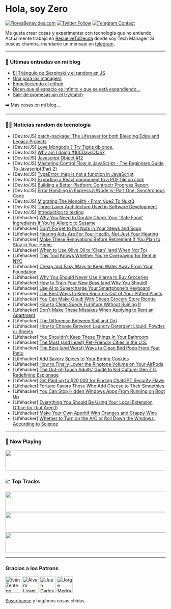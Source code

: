 # Hola, soy Zero

[![FloresBenavides.com](https://img.shields.io/website?down_message=oops&label=MiBlog&style=for-the-badge&up_message=online&url=https%3A%2F%2Ffloresbenavides.com)](https://floresbenavides.com) [![Twitter Follow](https://img.shields.io/twitter/follow/ZeroDragon?color=%231DA1F2&label=Follow&logo=twitter&logoColor=ffffff&style=for-the-badge)](https://twitter.com/zerodragon) [![Telegram Contact](https://img.shields.io/badge/escr%C3%ADbeme-ZeroDragon-%2326A5E4?style=for-the-badge&logo=telegram)](https://t.me/zerodragon)

Me gusta crear cosas y experimentar con tecnología que no entiendo.
Actualmente trabajo en [ResuelveTuDeuda](http://github.com/resuelve) donde soy Tech Manager.
Si buscas chamba, mandame un mensaje en [telegram](https://t.me/zerodragon).

---

### 📕 Últimas entradas en mi blog
<!-- BLOG-POST-LIST:START -->
- [El Triángulo de Sierpinski y el random en JS](https://floresbenavides.com/el-triangulo-de-sierpinski-y-el-random-en-js/)
- [Una para los managers](https://floresbenavides.com/una-para-los-managers/)
- [Embelleciendo el github](https://floresbenavides.com/embelleciendo-el-github/)
- [Dicen que el espacio es infinito y que se está expandiendo…](https://floresbenavides.com/dicen-que-el-espacio-es-infinito-y-que-se-esta-expandiendo/)
- [Salir de promesas sin el try/catch](https://floresbenavides.com/salir-de-promesas-sin-el-try-catch/)
<!-- BLOG-POST-LIST:END -->

➡️ [Más cosas en mi blog...](https://floresbenavides.com)

---

### 👨‍💻 Noticias random de tecnología
<!-- TECH-POSTS:START -->
- [Dev.to/JS] [patch-package: The Lifesaver for both Bleeding Edge and Legacy Projects](https://dev.to/andreasbergstrom/patch-package-the-essential-tool-for-managing-dependencies-in-both-modern-and-legacy-projects-4hnn)
- [Dev.to/JS] [Love Mongodb ? Try Tigris db once.](https://dev.to/raviagheda/love-mongodb-try-tigris-db-once-52pn)
- [Dev.to/JS] [Why am I doing #100DaysOfJS?](https://dev.to/thesanjeevsharma/why-am-i-doing-100daysofjs-99n)
- [Dev.to/JS] [Javascript Object #12](https://dev.to/samr/javascript-object-11-2fhj)
- [Dev.to/JS] [Mastering Control Flow in JavaScript - The Beginners Guide To Javascript&lpar;Part 2&rpar;](https://dev.to/camskithedev/mastering-control-flow-in-javascript-the-beginners-guide-to-javascriptpart-2-3dpi)
- [Dev.to/JS] [TypeError: map is not a function in JavaScript](https://dev.to/coder9/typeerror-map-is-not-a-function-in-javascript-540j)
- [Dev.to/JS] [Exporting a React component to a PDF file on click](https://dev.to/michaelburrows/exporting-a-react-component-to-a-pdf-file-on-click-2j68)
- [Dev.to/JS] [Building a Better Platform: Contractr Progress Report](https://dev.to/arashjangali/building-a-better-platform-contractr-progress-report-72a)
- [Dev.to/JS] [Error Handling in Express.js/Node.js - Part One: Synchronous Code](https://dev.to/intangible_pg18/error-handling-in-expressjsnodejs-part-one-synchronous-code-56af)
- [Dev.to/JS] [Migrating The Monolith - From Vue2 To Nuxt3](https://dev.to/camskithedev/migrating-the-monolith-from-vue2-to-nuxt3-1ikn)
- [Dev.to/JS] [Three-Layer Architecture Used in Software Development](https://dev.to/sardarmudassaralikhan/three-layer-architecture-used-in-software-development-57ji)
- [Dev.to/JS] [Introduction to testing](https://dev.to/tahazsh/introduction-to-testing-36im)
- [Lifehacker] [Why You Need to Double Check Your &#39;Safe Food&#39; Ingredients If You’re Allergic to Sesame](https://lifehacker.com/why-you-need-to-double-check-your-safe-food-ingredients-1850338194)
- [Lifehacker] [Don&#39;t Forget to Put Nuts in Your Stews and Soup](https://lifehacker.com/dont-forget-to-put-nuts-in-your-stews-and-soup-1850338202)
- [Lifehacker] [Hearing Aids Are For Your Health, Not Just Your Hearing](https://lifehacker.com/hearing-aids-are-for-your-health-not-just-your-hearing-1850337795)
- [Lifehacker] [Make These Renovations Before Retirement If You Plan to Stay in Your Home](https://lifehacker.com/make-these-renovations-before-retirement-if-you-plan-to-1850337333)
- [Lifehacker] [When to Use Olive Oil to ‘Clean’ &lpar;and When Not To&rpar;](https://lifehacker.com/when-to-use-olive-oil-to-clean-and-when-not-to-1850337919)
- [Lifehacker] [This Tool Knows Whether You&#39;re Overpaying for Rent in NYC](https://lifehacker.com/this-tool-knows-whether-youre-overpaying-for-rent-in-ny-1850325047)
- [Lifehacker] [Cheap and Easy Ways to Keep Water Away From Your Foundation](https://lifehacker.com/cheap-and-easy-ways-to-keep-water-away-from-your-founda-1850342754)
- [Lifehacker] [Why You Should Never Use Klarna to Buy Groceries](https://lifehacker.com/why-you-should-never-use-klarna-to-buy-groceries-1850336826)
- [Lifehacker] [How to Train Your New Boss &lpar;and Why You Should&rpar;](https://lifehacker.com/how-to-train-your-new-boss-and-why-you-should-1850336703)
- [Lifehacker] [Use AI to Supercharge Your Smartphone&#39;s Keyboard](https://lifehacker.com/use-ai-to-supercharge-your-smartphones-keyboard-1850337405)
- [Lifehacker] [The Best Ways to Keep Squirrels Out of Your Potted Plants](https://lifehacker.com/the-best-ways-to-keep-squirrels-out-of-your-potted-plan-1850335743)
- [Lifehacker] [You Can Make Gnudi With Cheap Grocery Store Ricotta](https://lifehacker.com/you-can-make-gnudi-with-cheap-grocery-store-ricotta-1850334379)
- [Lifehacker] [How to Clean Suede Furniture Without Ruining It](https://lifehacker.com/how-to-clean-suede-furniture-without-ruining-it-1850340331)
- [Lifehacker] [Don&#39;t Make These Mistakes When Applying to Rent an Apartment](https://lifehacker.com/dont-make-these-mistakes-when-applying-to-rent-an-apart-1850340334)
- [Lifehacker] [The Difference Between Soil and Dirt](https://lifehacker.com/the-difference-between-soil-and-dirt-1850340337)
- [Lifehacker] [How to Choose Between Laundry Detergent Liquid, Powder, or Sheets](https://lifehacker.com/how-to-choose-between-laundry-detergent-liquid-powder-1850339381)
- [Lifehacker] [You Shouldn&#39;t Keep These Things In Your Bathroom](https://lifehacker.com/you-shouldnt-keep-these-things-in-your-bathroom-1850339383)
- [Lifehacker] [The Most &lpar;and Least&rpar; Pet-Friendly Cities in the U.S.](https://lifehacker.com/the-most-and-least-pet-friendly-cities-in-the-u-s-1850339385)
- [Lifehacker] [The Best &lpar;and Worst&rpar; Ways to Clean Bird Poop From Your Patio](https://lifehacker.com/the-best-and-worst-ways-to-clean-bird-poop-from-your-1850337329)
- [Lifehacker] [Add Savory Spices to Your Boring Cookies](https://lifehacker.com/add-savory-spices-to-your-boring-cookies-1850334335)
- [Lifehacker] [How to Finally Lower the Ringtone Volume on Your AirPods](https://lifehacker.com/how-to-finally-lower-the-ringtone-volume-on-your-airpod-1850332170)
- [Lifehacker] [The Out-of-Touch Adults&#39; Guide to Kid Culture: Gen Z Is Redefining Espionage](https://lifehacker.com/the-out-of-touch-adults-guide-to-kid-culture-gen-z-is-1850335727)
- [Lifehacker] [Get Paid up to $20,000 for Finding ChatGPT Security Flaws](https://lifehacker.com/get-paid-up-to-20-000-for-finding-chatgpt-security-fla-1850333616)
- [Lifehacker] [Fortune Favors Those Who Add Cheese to Their Smoothies](https://lifehacker.com/fortune-favors-those-who-add-cheese-to-their-smoothies-1850329579)
- [Lifehacker] [You Can Stop Hidden Windows Apps From Running on Boot Up](https://lifehacker.com/you-can-stop-hidden-windows-apps-from-running-on-boot-u-1850332775)
- [Lifehacker] [Everything You Should Be Using Your Local Extension Office for &lpar;but Aren’t&rpar;](https://lifehacker.com/everything-you-should-be-using-your-local-extension-off-1850329094)
- [Lifehacker] [Make Your Own Aperitif With Oranges and Crappy Wine](https://lifehacker.com/make-your-own-aperitif-with-oranges-and-shitty-wine-1850330111)
- [Lifehacker] [Whether to Turn on the A/C or Roll Down the Windows, According to Science](https://lifehacker.com/whether-to-turn-on-the-a-c-or-roll-down-the-windows-ac-1850334173)<!-- TECH-POSTS:END -->

---

### 🎵 Now Playing
<a href="https://spotify-now-playing-dun.vercel.app/now-playing?open"><img src="https://spotify-now-playing-dun.vercel.app/now-playing" width="540" height="64"></a>

### 📈 Top Tracks
<a href="https://spotify-now-playing-dun.vercel.app/top-tracks?i=1&open"><img src="https://spotify-now-playing-dun.vercel.app/top-tracks?i=1" width="540" height="64"></a>
<a href="https://spotify-now-playing-dun.vercel.app/top-tracks?i=2&open"><img src="https://spotify-now-playing-dun.vercel.app/top-tracks?i=2" width="540" height="64"></a>
<a href="https://spotify-now-playing-dun.vercel.app/top-tracks?i=3&open"><img src="https://spotify-now-playing-dun.vercel.app/top-tracks?i=3" width="540" height="64"></a>

---

### Gracias a los Patrons
[<img src="https://avatars.githubusercontent.com/u/243380?v=4" alt="Iván Zenteno" width="50px">](https://github.com/k001) [<img src="https://avatars.githubusercontent.com/u/19955639?v=4" alt="Álvaro Lizama" width="50px">](https://github.com/alvarolizama) [<img src="https://avatars.githubusercontent.com/u/2718753?v=4" alt="Juan Carlos Ruiz" width="50px">](https://github.com/JuanCrg90) [<img src="https://avatars.githubusercontent.com/u/37025?v=4" alt="Jorge Medrano" width="50px">](https://github.com/h1pp1e) 

[Suscríbanse](https://www.patreon.com/zerodragon) y hagámos cosas chidas
